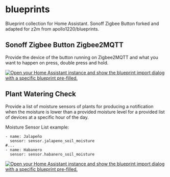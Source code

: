 # blueprints

Blueprint collection for Home Assistant. Sonoff Zigbee Button forked and adapted for z2m from apollo1220/blueprints.

## Sonoff Zigbee Button Zigbee2MQTT
Provide the device of the button running on Zigbee2MQTT and what you want to happen on press, double press and hold.

[![Open your Home Assistant instance and show the blueprint import dialog with a specific blueprint pre-filled.](https://my.home-assistant.io/badges/blueprint_import.svg)](https://my.home-assistant.io/redirect/blueprint_import/?blueprint_url=https%3A%2F%2Fgithub.com%2Fsflabbe%2Fblueprints%2Fblob%2Fmain%2Fsonoff_zigbee_button_z2m.yaml)

## Plant Watering Check
Provide a list of moisture sensors of plants for producing a notification when the moisture is lower than a provided moisture level for a provided list of devices at a specific hour of the day. 

Moisture Sensor List example:

```
- name: Jalapeño
  sensor: sensor.jalapeno_soil_moisture
#...
- name: Habanero
  sensor: sensor.habanero_soil_moisture
```

[![Open your Home Assistant instance and show the blueprint import dialog with a specific blueprint pre-filled.](https://my.home-assistant.io/badges/blueprint_import.svg)](https://my.home-assistant.io/redirect/blueprint_import/?blueprint_url=https%3A%2F%2Fgithub.com%2Fsflabbe%2Fblueprints%2Fblob%2Fmain%2Fplant_watering_check.yaml)
